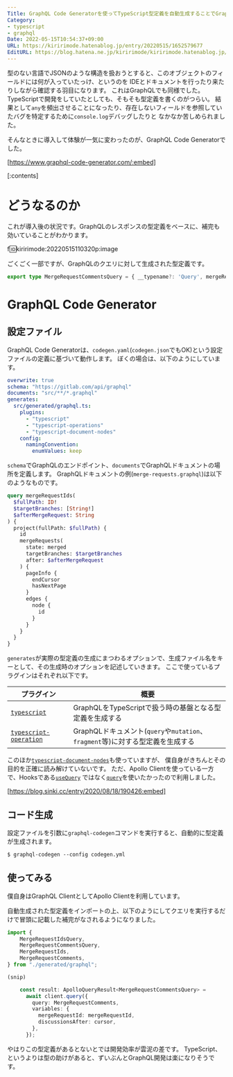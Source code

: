 ```yaml
---
Title: GraphQL Code Generatorを使ってTypeScript型定義を自動生成することでGraphQLの開発が楽になる
Category:
- typescript
- graphql
Date: 2022-05-15T10:54:37+09:00
URL: https://kiririmode.hatenablog.jp/entry/20220515/1652579677
EditURL: https://blog.hatena.ne.jp/kiririmode/kiririmode.hatenablog.jp/atom/entry/13574176438092498044
---
```


型のない言語でJSONのような構造を扱おうとすると、このオブジェクトのフィールドには何が入っていたっけ、というのを
IDEとドキュメントを行ったり来たりしながら確認する羽目になります。
これはGraphQLでも同様でした。TypeScriptで開発をしていたとしても、そもそも型定義を書くのがつらい。
結果として`any`を頻出させることになったり、存在しないフィールドを参照していたバグを特定するために`console.log`デバッグしたりと
なかなか苦しめられました。

そんなときに導入して体験が一気に変わったのが、GraphQL Code Generatorでした。

[https://www.graphql-code-generator.com/:embed]

[:contents]

# どうなるのか

これが導入後の状況です。GraphQLのレスポンスの型定義をベースに、補完も効いていることがわかります。

f:id:kiririmode:20220515110320p:image

ごくごく一部ですが、GraphQLのクエリに対して生成された型定義です。

```typescript
export type MergeRequestCommentsQuery = { __typename?: 'Query', mergeRequest?: { __typename?: 'MergeRequest', title: string, createdAt: any, mergedAt?: any | null, author?: { __typename?: 'MergeRequestAuthor', id: string, name: string } | null, approvedBy?: { __typename?: 'UserCoreConnection', edges?: Array<{ __typename?: 'UserCoreEdge', node?: { __typename?: 'UserCore', id: string, name: string } | null } | null> | null } | null, discussions: { __typename?: 'DiscussionConnection', edges?: Array<{ __typename?: 'DiscussionEdge', node?: { __typename?: 'Discussion', notes: { __typename?: 'NoteConnection', nodes?: Array<{ __typename?: 'Note', id: any, system: boolean, body: string, url?: string | null, author: { __typename?: 'UserCore', id: string, name: string } } | null> | null } } | null } | null> | null, pageInfo: { __typename?: 'PageInfo', endCursor?: string | null, hasNextPage: boolean } } } | null };
```

# GraphQL Code Generator

## 設定ファイル

GraphQL Code Generatorは、`codegen.yaml`(`codegen.json`でもOK)という設定ファイルの定義に基づいて動作します。
ぼくの場合は、以下のようにしています。

```yaml
overwrite: true
schema: "https://gitlab.com/api/graphql"
documents: "src/**/*.graphql"
generates:
  src/generated/graphql.ts:
    plugins:
      - "typescript"
      - "typescript-operations"
      - "typescript-document-nodes"
    config:
      namingConvention:
        enumValues: keep
```

`schema`でGraphQLのエンドポイント、`documents`でGraphQLドキュメントの場所を定義します。
GraphQLドキュメントの例(`merge-requests.graphql`)は以下のようなものです。

```graphql
query mergeRequestIds(
  $fullPath: ID!
  $targetBranches: [String!]
  $afterMergeRequest: String
) {
  project(fullPath: $fullPath) {
    id
    mergeRequests(
      state: merged
      targetBranches: $targetBranches
      after: $afterMergeRequest
    ) {
      pageInfo {
        endCursor
        hasNextPage
      }
      edges {
        node {
          id
        }
      }
    }
  }
}
```

`generates`が実際の型定義の生成にまつわるオプションで、生成ファイル名をキーとして、その生成時のオプションを記述していきます。
ここで使っているプラグインはそれぞれ以下です。

| プラグイン                                                                                          | 概要                                                        |
|------------------------------------------------------------------------------------------------|-----------------------------------------------------------|
| [`typescript`](https://www.graphql-code-generator.com/plugins/typescript)                      | GraphQLをTypeScriptで扱う時の基盤となる型定義を生成する                      |
| [`typescript-operation`](https://www.graphql-code-generator.com/plugins/typescript-operations) | GraphQLドキュメント(`query`や`mutation`、`fragment`等)に対する型定義を生成する |

このほか[`typescript-document-nodes`](https://www.graphql-code-generator.com/plugins/typescript-document-nodes)も使っていますが、
僕自身がきちんとその目的を正確に読み解けていないです。
ただ、Apollo Clientを使っている一方で、Hooksである[`useQuery`](https://www.apollographql.com/docs/react/data/queries/#usequery-api)
ではなく[`query`](https://www.apollographql.com/docs/react/api/core/ApolloClient/#ApolloClient.query)を使いたかったので利用しました。

[https://blog.sinki.cc/entry/2020/08/18/190426:embed]

## コード生成

設定ファイルを引数に`graphql-codegen`コマンドを実行すると、自動的に型定義が生成されます。

```tcsh
$ graphql-codegen --config codegen.yml
```

## 使ってみる

僕自身はGraphQL ClientとしてApollo Clientを利用しています。

自動生成された型定義をインポートの上、以下のようにしてクエリを実行するだけで冒頭に記載した補完がなされるようになりました。

```typescript
import {
    MergeRequestIdsQuery,
    MergeRequestCommentsQuery,
    MergeRequestIds,
    MergeRequestComments,
} from "./generated/graphql";

(snip)

    const result: ApolloQueryResult<MergeRequestCommentsQuery> =
      await client.query({
        query: MergeRequestComments,
        variables: {
          mergeRequestId: mergeRequestId,
          discussionsAfter: cursor,
        },
      });
```

やはりこの型定義があるとないとでは開発効率が雲泥の差です。
TypeScript、というよりは型の助けがあると、ずいぶんとGraphQL開発は楽になりそうです。
